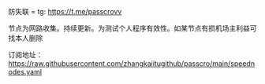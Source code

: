 
防失联 = tg: https://t.me/passcrovv

节点为网路收集。持续更新。为测试个人程序有效性。如某节点有损机场主利益可找本人删除


订阅地址：https://raw.githubusercontent.com/zhangkaiitugithub/passcro/main/speednodes.yaml


